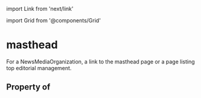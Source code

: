 import Link from 'next/link'
  
import Grid from '@components/Grid'

# masthead

For a <Link href="/NewsMediaOrganization">NewsMediaOrganization</Link>, a link to the masthead page or a page listing top editorial management.

## Property of



